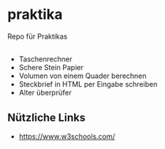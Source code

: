 # praktika
Repo für Praktikas

##

- Taschenrechner
- Schere Stein Papier
- Volumen von einem Quader berechnen
- Steckbrief in HTML per Eingabe schreiben
- Alter überprüfer

## Nützliche Links

- https://www.w3schools.com/

